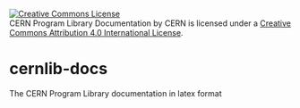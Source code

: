 <a rel="license" href="http://creativecommons.org/licenses/by/4.0/"><img alt="Creative Commons License" style="border-width:0" src="https://i.creativecommons.org/l/by/4.0/88x31.png" /></a><br /><span xmlns:dct="http://purl.org/dc/terms/" href="http://purl.org/dc/dcmitype/Text" property="dct:title" rel="dct:type">CERN Program Library Documentation</span> by <span xmlns:cc="http://creativecommons.org/ns#" property="cc:attributionName">CERN</span> is licensed under a <a rel="license" href="http://creativecommons.org/licenses/by/4.0/">Creative Commons Attribution 4.0 International License</a>.

# cernlib-docs
The CERN Program Library documentation in latex format

